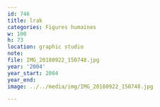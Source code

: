 ```yaml
---
id: 746
title: lrak
categories: Figures humaines
w: 100
h: 73
location: graphic studio
note:
file: IMG_20180922_150748.jpg
year: '2004'
year_start: 2004
year_end:
image: ../../media/img/IMG_20180922_150748.jpg

---
```

